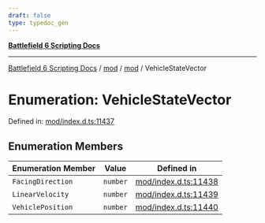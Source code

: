 ```yaml
---
draft: false
type: typedoc_gen
---
```


[**Battlefield 6 Scripting Docs**](../../../_index.md)

***

[Battlefield 6 Scripting Docs](../../../_index.md) / [mod](../../_index.md) / [mod](../_index.md) / VehicleStateVector

# Enumeration: VehicleStateVector

Defined in: [mod/index.d.ts:11437](https://github.com/battlefield-portal-community/portal-docs/blob/6d87e21c5922a3efb03c634dbe98e5fe6e797672/generators/santiago/mod/index.d.ts#L11437)

## Enumeration Members

| Enumeration Member | Value | Defined in |
| ------ | ------ | ------ |
| <a id="facingdirection"></a> `FacingDirection` | `number` | [mod/index.d.ts:11438](https://github.com/battlefield-portal-community/portal-docs/blob/6d87e21c5922a3efb03c634dbe98e5fe6e797672/generators/santiago/mod/index.d.ts#L11438) |
| <a id="linearvelocity"></a> `LinearVelocity` | `number` | [mod/index.d.ts:11439](https://github.com/battlefield-portal-community/portal-docs/blob/6d87e21c5922a3efb03c634dbe98e5fe6e797672/generators/santiago/mod/index.d.ts#L11439) |
| <a id="vehicleposition"></a> `VehiclePosition` | `number` | [mod/index.d.ts:11440](https://github.com/battlefield-portal-community/portal-docs/blob/6d87e21c5922a3efb03c634dbe98e5fe6e797672/generators/santiago/mod/index.d.ts#L11440) |
